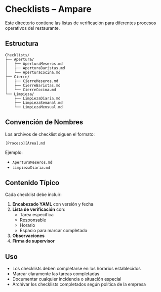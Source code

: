 # Checklists – Ampare

Este directorio contiene las listas de verificación para diferentes procesos operativos del restaurante.

## Estructura

```
Checklists/
├── Apertura/
│   ├── AperturaMeseros.md
│   ├── AperturaBaristas.md
│   └── AperturaCocina.md
├── Cierre/
│   ├── CierreMeseros.md
│   ├── CierreBaristas.md
│   └── CierreCocina.md
└── Limpieza/
    ├── LimpiezaDiaria.md
    ├── LimpiezaSemanal.md
    └── LimpiezaMensual.md
```

## Convención de Nombres

Los archivos de checklist siguen el formato:
```
[Proceso][Área].md
```

Ejemplo:
- `AperturaMeseros.md`
- `LimpiezaDiaria.md`

## Contenido Típico

Cada checklist debe incluir:
1. **Encabezado YAML** con versión y fecha
2. **Lista de verificación** con:
   - Tarea específica
   - Responsable
   - Horario
   - Espacio para marcar completado
3. **Observaciones**
4. **Firma de supervisor**

## Uso

- Los checklists deben completarse en los horarios establecidos
- Marcar claramente las tareas completadas
- Documentar cualquier incidencia o situación especial
- Archivar los checklists completados según política de la empresa
